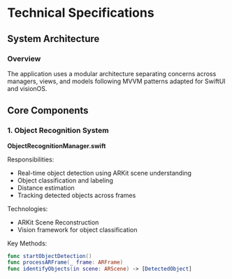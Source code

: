 # Technical Specifications

## System Architecture

### Overview
The application uses a modular architecture separating concerns across managers, views, and models following MVVM patterns adapted for SwiftUI and visionOS.

## Core Components

### 1. Object Recognition System

**ObjectRecognitionManager.swift**

Responsibilities:
- Real-time object detection using ARKit scene understanding
- Object classification and labeling
- Distance estimation
- Tracking detected objects across frames

Technologies:
- ARKit Scene Reconstruction
- Vision framework for object classification

Key Methods:
```swift
func startObjectDetection()
func processARFrame(_ frame: ARFrame)
func identifyObjects(in scene: ARScene) -> [DetectedObject]
